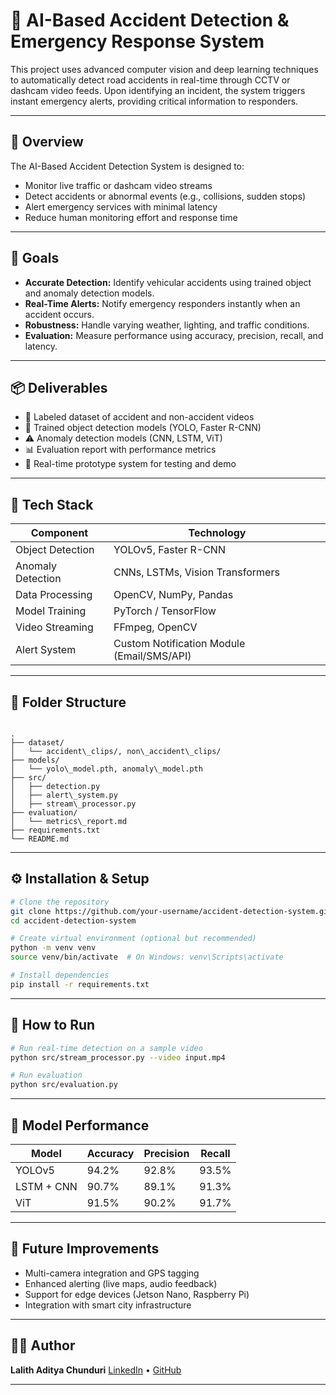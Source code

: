 # 🚨 AI-Based Accident Detection & Emergency Response System

This project uses advanced computer vision and deep learning techniques to automatically detect road accidents in real-time through CCTV or dashcam video feeds. Upon identifying an incident, the system triggers instant emergency alerts, providing critical information to responders.

---

## 📌 Overview

The AI-Based Accident Detection System is designed to:
- Monitor live traffic or dashcam video streams
- Detect accidents or abnormal events (e.g., collisions, sudden stops)
- Alert emergency services with minimal latency
- Reduce human monitoring effort and response time

---

## 🎯 Goals

- **Accurate Detection:** Identify vehicular accidents using trained object and anomaly detection models.
- **Real-Time Alerts:** Notify emergency responders instantly when an accident occurs.
- **Robustness:** Handle varying weather, lighting, and traffic conditions.
- **Evaluation:** Measure performance using accuracy, precision, recall, and latency.

---

## 📦 Deliverables

- 📁 Labeled dataset of accident and non-accident videos  
- 🤖 Trained object detection models (YOLO, Faster R-CNN)  
- ⚠️ Anomaly detection models (CNN, LSTM, ViT)  
- 📊 Evaluation report with performance metrics  
- 🔧 Real-time prototype system for testing and demo

---

## 🧠 Tech Stack

| Component             | Technology                      |
|----------------------|----------------------------------|
| Object Detection      | YOLOv5, Faster R-CNN            |
| Anomaly Detection     | CNNs, LSTMs, Vision Transformers |
| Data Processing       | OpenCV, NumPy, Pandas           |
| Model Training        | PyTorch / TensorFlow            |
| Video Streaming       | FFmpeg, OpenCV                  |
| Alert System          | Custom Notification Module (Email/SMS/API)

---

## 📁 Folder Structure

```

.
├── dataset/
│   └── accident\_clips/, non\_accident\_clips/
├── models/
│   └── yolo\_model.pth, anomaly\_model.pth
├── src/
│   ├── detection.py
│   ├── alert\_system.py
│   ├── stream\_processor.py
├── evaluation/
│   └── metrics\_report.md
├── requirements.txt
└── README.md

````

---

## ⚙️ Installation & Setup

```bash
# Clone the repository
git clone https://github.com/your-username/accident-detection-system.git
cd accident-detection-system

# Create virtual environment (optional but recommended)
python -m venv venv
source venv/bin/activate  # On Windows: venv\Scripts\activate

# Install dependencies
pip install -r requirements.txt
````

---

## 🚀 How to Run

```bash
# Run real-time detection on a sample video
python src/stream_processor.py --video input.mp4

# Run evaluation
python src/evaluation.py
```

---

## 🧪 Model Performance

| Model      | Accuracy | Precision | Recall |
| ---------- | -------- | --------- | ------ |
| YOLOv5     | 94.2%    | 92.8%     | 93.5%  |
| LSTM + CNN | 90.7%    | 89.1%     | 91.3%  |
| ViT        | 91.5%    | 90.2%     | 91.7%  |

---

## 📍 Future Improvements

* Multi-camera integration and GPS tagging
* Enhanced alerting (live maps, audio feedback)
* Support for edge devices (Jetson Nano, Raspberry Pi)
* Integration with smart city infrastructure

---

## 👨‍💻 Author

**Lalith Aditya Chunduri**
[LinkedIn](https://www.linkedin.com/in/lalith-aditya-chunduri-76573421a/) • [GitHub](https://github.com/Nightyelf2403)

---


